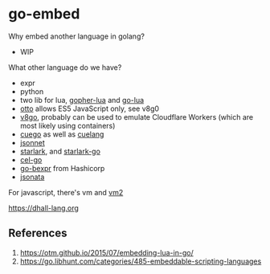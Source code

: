 # go-embed


Why embed another language in golang?
- WIP

What other language do we have?

- expr
- python
- two lib for lua, [gopher-lua](https://github.com/yuin/gopher-lua) and [go-lua](https://github.com/Shopify/go-lua)
- [otto](https://github.com/robertkrimen/otto) allows ES5 JavaScript only, see v8g0
- [v8go](https://github.com/rogchap/v8go), probably can be used to emulate Cloudflare Workers (which are most likely using containers)
- [cuego](https://pkg.go.dev/cuelang.org/go@v0.3.2/cuego) as well as [cuelang](https://cuelang.org/docs/references/)
- [jsonnet](https://jsonnet.org/learning/tutorial.html)
- [starlark](https://github.com/bazelbuild/starlark), and [starlark-go](https://github.com/google/starlark-go)
- [cel-go](https://github.com/google/cel-go)
- [go-bexpr](https://github.com/hashicorp/go-bexpr) from Hashicorp
- [jsonata](https://jsonata.org/)

For javascript, there's vm and [vm2](https://github.com/patriksimek/vm2)

https://dhall-lang.org

## References

1. https://otm.github.io/2015/07/embedding-lua-in-go/
2. https://go.libhunt.com/categories/485-embeddable-scripting-languages

